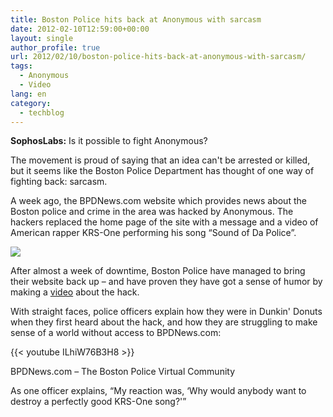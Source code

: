 ```yaml
---
title: Boston Police hits back at Anonymous with sarcasm
date: 2012-02-10T12:59:00+00:00
layout: single
author_profile: true
url: 2012/02/10/boston-police-hits-back-at-anonymous-with-sarcasm/
tags:
  - Anonymous
  - Video
lang: en
category: 
  - techblog
---
```

**SophosLabs:** Is it possible to fight Anonymous? 

The movement is proud of saying that an idea can't be arrested or killed, but it seems like the Boston Police Department has thought of one way of fighting back: sarcasm. 

A week ago, the BPDNews.com website which provides news about the Boston police and crime in the area was hacked by Anonymous. The hackers replaced the home page of the site with a message and a video of American rapper KRS-One performing his song “Sound of Da Police”. 

![](http://lh6.ggpht.com/-pf6fj9322Us/TzUNjJw0OhI/AAAAAAAAEpE/CXGZRLu1MkY/s1600-h/hacked-police%25255B4%25255D.jpg)

After almost a week of downtime, Boston Police have managed to bring their website back up – and have proven they have got a sense of humor by making a [video](http://www.youtube.com/watch?v=ILhiW76B3H8) about the hack.

With straight faces, police officers explain how they were in Dunkin' Donuts when they first heard about the hack, and how they are struggling to make sense of a world without access to BPDNews.com:

{{< youtube ILhiW76B3H8 >}}

BPDNews.com – The Boston Police Virtual Community

As one officer explains, “My reaction was, &#8216;Why would anybody want to destroy a perfectly good KRS-One song?'”